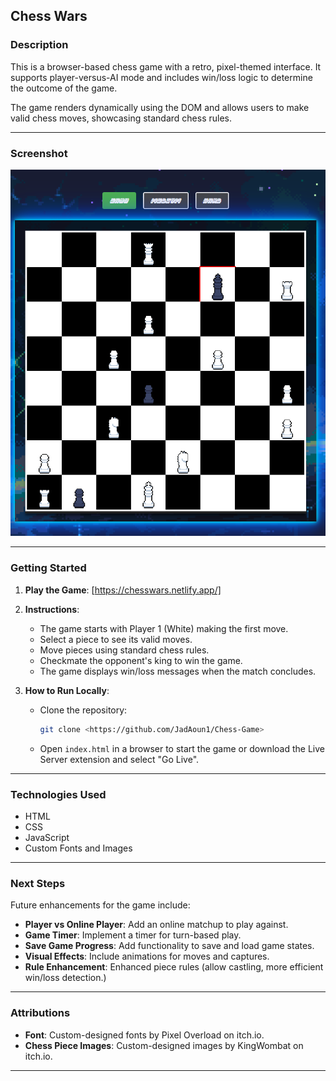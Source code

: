 
## Chess Wars

### Description
This is a browser-based chess game with a retro, pixel-themed interface. It supports player-versus-AI mode and includes win/loss logic to determine the outcome of the game.  

The game renders dynamically using the DOM and allows users to make valid chess moves, showcasing standard chess rules.

---

### Screenshot

![Game Screenshot](assets/images/chess-game-screenshot.png)

---

### Getting Started

1. **Play the Game**: [https://chesswars.netlify.app/]  

2. **Instructions**:
   - The game starts with Player 1 (White) making the first move.
   - Select a piece to see its valid moves.
   - Move pieces using standard chess rules.
   - Checkmate the opponent's king to win the game.
   - The game displays win/loss messages when the match concludes.

3. **How to Run Locally**:
   - Clone the repository:
     ```bash
     git clone <https://github.com/JadAoun1/Chess-Game>
     ```
   - Open `index.html` in a browser to start the game or download the Live Server extension and select "Go Live".

---

### Technologies Used
- HTML
- CSS
- JavaScript 
- Custom Fonts and Images

---

### Next Steps
Future enhancements for the game include:
- **Player vs Online Player**: Add an online matchup to play against.
- **Game Timer**: Implement a timer for turn-based play.
- **Save Game Progress**: Add functionality to save and load game states.
- **Visual Effects**: Include animations for moves and captures.
- **Rule Enhancement**: Enhanced piece rules (allow castling, more efficient win/loss detection.)


---

### Attributions
- **Font**: Custom-designed fonts by Pixel Overload on itch.io.
- **Chess Piece Images**: Custom-designed images by KingWombat on itch.io.  

---
